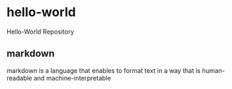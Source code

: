 # hello-world
Hello-World Repository

## markdown
markdown is a language that enables to format text in a way that is human-readable and machine-interpretable
